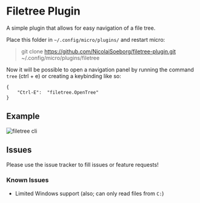 # Filetree Plugin

A simple plugin that allows for easy navigation of a file tree.

Place this folder in `~/.config/micro/plugins/` and restart micro:
> git clone https://github.com/NicolaiSoeborg/filetree-plugin.git ~/.config/micro/plugins/filetree

Now it will be possible to open a navigation panel by running 
the command `tree` (ctrl + e) or creating a keybinding like so:
```
{
	"Ctrl-E":  "filetree.OpenTree"
}
```

## Example

![filetree cli](https://i.imgur.com/MBou7Hb.png "Filetree CLI")

## Issues

Please use the issue tracker to fill issues or feature requests!


### Known Issues

* Limited Windows support (also; can only read files from `C:`)

